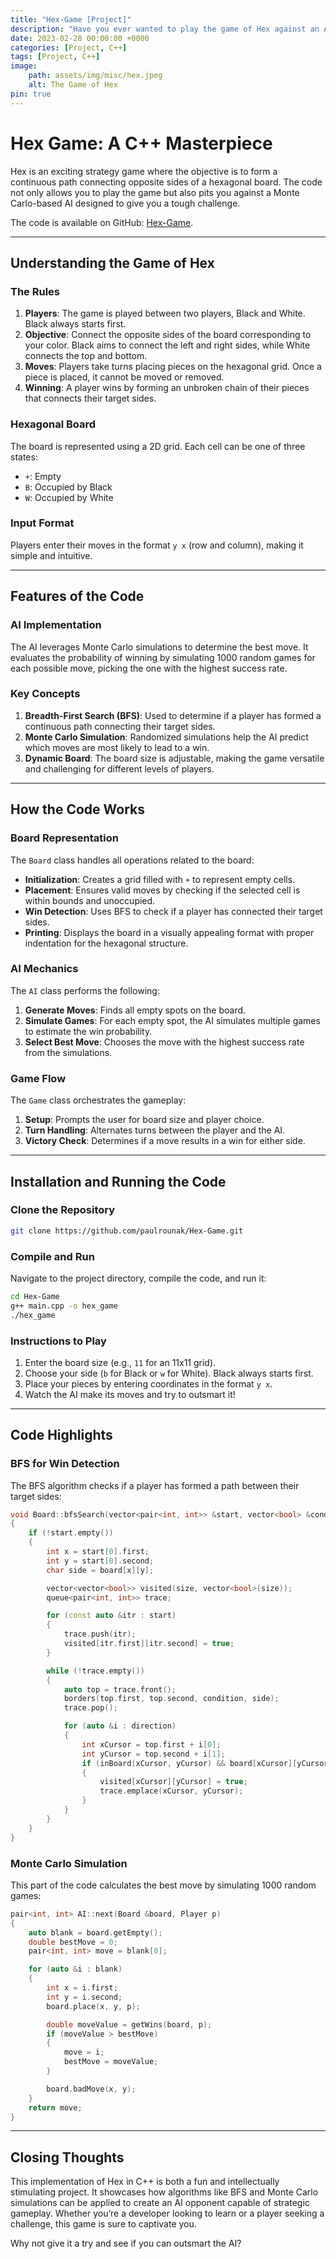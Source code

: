 ```yaml
---
title: "Hex-Game [Project]"
description: "Have you ever wanted to play the game of Hex against an AI? In this blog, we'll walk you through a C++ implementation of Hex, with the code available on GitHub."
date: 2023-02-28 00:00:00 +0000
categories: [Project, C++]
tags: [Project, C++]
image: 
    path: assets/img/misc/hex.jpeg
    alt: The Game of Hex
pin: true
---
```


# Hex Game: A C++ Masterpiece

Hex is an exciting strategy game where the objective is to form a continuous path connecting opposite sides of a hexagonal board. The code not only allows you to play the game but also pits you against a Monte Carlo-based AI designed to give you a tough challenge.

The code is available on GitHub: [Hex-Game](https://github.com/paulrounak/Hex-Game.git).

---

## Understanding the Game of Hex

### The Rules
1. **Players**: The game is played between two players, Black and White. Black always starts first.
2. **Objective**: Connect the opposite sides of the board corresponding to your color. Black aims to connect the left and right sides, while White connects the top and bottom.
3. **Moves**: Players take turns placing pieces on the hexagonal grid. Once a piece is placed, it cannot be moved or removed.
4. **Winning**: A player wins by forming an unbroken chain of their pieces that connects their target sides.

### Hexagonal Board
The board is represented using a 2D grid. Each cell can be one of three states:
- `+`: Empty
- `B`: Occupied by Black
- `W`: Occupied by White

### Input Format
Players enter their moves in the format `y x` (row and column), making it simple and intuitive.

---

## Features of the Code

### AI Implementation
The AI leverages Monte Carlo simulations to determine the best move. It evaluates the probability of winning by simulating 1000 random games for each possible move, picking the one with the highest success rate.

### Key Concepts
1. **Breadth-First Search (BFS)**: Used to determine if a player has formed a continuous path connecting their target sides.
2. **Monte Carlo Simulation**: Randomized simulations help the AI predict which moves are most likely to lead to a win.
3. **Dynamic Board**: The board size is adjustable, making the game versatile and challenging for different levels of players.

---

## How the Code Works

### Board Representation
The `Board` class handles all operations related to the board:
- **Initialization**: Creates a grid filled with `+` to represent empty cells.
- **Placement**: Ensures valid moves by checking if the selected cell is within bounds and unoccupied.
- **Win Detection**: Uses BFS to check if a player has connected their target sides.
- **Printing**: Displays the board in a visually appealing format with proper indentation for the hexagonal structure.

### AI Mechanics
The `AI` class performs the following:
1. **Generate Moves**: Finds all empty spots on the board.
2. **Simulate Games**: For each empty spot, the AI simulates multiple games to estimate the win probability.
3. **Select Best Move**: Chooses the move with the highest success rate from the simulations.

### Game Flow
The `Game` class orchestrates the gameplay:
1. **Setup**: Prompts the user for board size and player choice.
2. **Turn Handling**: Alternates turns between the player and the AI.
3. **Victory Check**: Determines if a move results in a win for either side.

---

## Installation and Running the Code

### Clone the Repository
```bash
git clone https://github.com/paulrounak/Hex-Game.git
```

### Compile and Run
Navigate to the project directory, compile the code, and run it:
```bash
cd Hex-Game
g++ main.cpp -o hex_game
./hex_game
```

### Instructions to Play
1. Enter the board size (e.g., `11` for an 11x11 grid).
2. Choose your side (`b` for Black or `w` for White). Black always starts first.
3. Place your pieces by entering coordinates in the format `y x`.
4. Watch the AI make its moves and try to outsmart it!

---

## Code Highlights

### BFS for Win Detection
The BFS algorithm checks if a player has formed a path between their target sides:
```cpp
void Board::bfsSearch(vector<pair<int, int>> &start, vector<bool> &condition)
{
    if (!start.empty())
    {
        int x = start[0].first;
        int y = start[0].second;
        char side = board[x][y];

        vector<vector<bool>> visited(size, vector<bool>(size));
        queue<pair<int, int>> trace;

        for (const auto &itr : start)
        {
            trace.push(itr);
            visited[itr.first][itr.second] = true;
        }

        while (!trace.empty())
        {
            auto top = trace.front();
            borders(top.first, top.second, condition, side);
            trace.pop();

            for (auto &i : direction)
            {
                int xCursor = top.first + i[0];
                int yCursor = top.second + i[1];
                if (inBoard(xCursor, yCursor) && board[xCursor][yCursor] == side && !visited[xCursor][yCursor])
                {
                    visited[xCursor][yCursor] = true;
                    trace.emplace(xCursor, yCursor);
                }
            }
        }
    }
}
```

### Monte Carlo Simulation
This part of the code calculates the best move by simulating 1000 random games:
```cpp
pair<int, int> AI::next(Board &board, Player p)
{
    auto blank = board.getEmpty();
    double bestMove = 0;
    pair<int, int> move = blank[0];

    for (auto &i : blank)
    {
        int x = i.first;
        int y = i.second;
        board.place(x, y, p);

        double moveValue = getWins(board, p);
        if (moveValue > bestMove)
        {
            move = i;
            bestMove = moveValue;
        }

        board.badMove(x, y);
    }
    return move;
}
```

---

## Closing Thoughts
This implementation of Hex in C++ is both a fun and intellectually stimulating project. It showcases how algorithms like BFS and Monte Carlo simulations can be applied to create an AI opponent capable of strategic gameplay. Whether you’re a developer looking to learn or a player seeking a challenge, this game is sure to captivate you.

Why not give it a try and see if you can outsmart the AI?